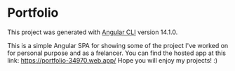 # Portfolio

This project was generated with [Angular CLI](https://github.com/angular/angular-cli) version 14.1.0.

This is a simple Angular SPA for showing some of the project I've worked on for personal purpose and as a frelancer. You can find the hosted app at this link: https://portfolio-34970.web.app/
Hope you will enjoy my projects! :)

